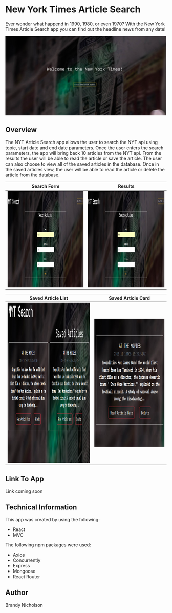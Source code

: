 
# **New York Times Article Search**
Ever wonder what happend in 1990, 1980, or even 1970? With the New York Times Article Search app you can find out the headline news from any date!  

![NYT](markdownimages/landing.png)

## **Overview**
The NYT Article Search app allows the user to search the NYT api using topic, start date and end date parameters.  Once the user enters the search parameters, the app will bring back 10 articles from the NYT api.  From the results the user will be able to read the article or save the article.  The user can also choose to view all of the saved articles in the database.  Once in the saved articles view, the user will be able to read the article or delete the article from the database.

 Search Form               |  Results
:-------------------------:|:-------------------------:
<img src="markdownimages/NYTReact.png" alt="alt text" width="500" height="300">  |    <img src="markdownimages/NYTReact.png" alt="alt text" width="500" height="300">

Saved Article List         |  Saved Article Card
:-------------------------:|:-------------------------:
<img src="markdownimages/saved.png" alt="alt text" width="600" height="500">  |    <img src="markdownimages/savedCard.png" alt="alt text" width="500" height="400">
 
   

## **Link To App**
Link coming soon


## **Technical Information**
This app was created by using the following:

* React
* MVC

The following npm packages were used:
* Axios
* Concurrently
* Express
* Mongoose
* React Router

## **Author**
Brandy Nicholson

